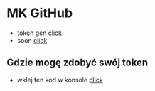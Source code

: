 # MK GitHub
* token gen [click](https://github.com/ka90prmods/mk/blob/main/token-gen.py)
* soon [click](https://github.com/ka90prmods/mk/blob/main/soon.py)
## Gdzie mogę zdobyć swój token
* wklej ten kod w konsole [click](https://github.com/ka90prmods/mk/blob/main/1.js)
